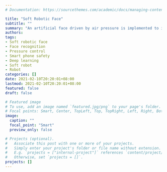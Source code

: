 ```yaml
---
# Documentation: https://sourcethemes.com/academic/docs/managing-content/

title: "Soft Robotic Face"
subtitle: ""
summary: "An artificial face driven by air pressure is implemented to improve smart phone's safety."
authors:
tags:
- Soft robotic face
- Face recognition
- Pressure control
- Smart phone safety
- Deep learning
- Soft robot
- Robot
categories: []
date: 2021-02-10T20:20:01+08:00
lastmod: 2021-02-10T20:20:01+08:00
featured: false
draft: false

# Featured image
# To use, add an image named `featured.jpg/png` to your page's folder.
# Focal points: Smart, Center, TopLeft, Top, TopRight, Left, Right, BottomLeft, Bottom, BottomRight.
image:
  caption: ""
  focal_point: "Smart"
  preview_only: false

# Projects (optional).
#   Associate this post with one or more of your projects.
#   Simply enter your project's folder or file name without extension.
#   E.g. `projects = ["internal-project"]` references `content/project/deep-learning/index.md`.
#   Otherwise, set `projects = []`.
projects: []
---
```

